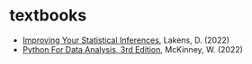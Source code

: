 # textbooks

- [Improving Your Statistical Inferences](https://lakens.github.io/statistical_inferences/index.html), Lakens, D. (2022)
- [Python For Data Analysis, 3rd Edition](https://wesmckinney.com/book/), McKinney, W. (2022)

